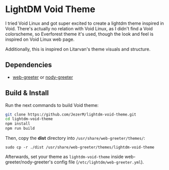 # LightDM Void Theme

I tried Void Linux and got super excited to create a lightdm theme inspired in Void. There's actually no relation with Void Linux, as I didn't find a Void colorscheme, so Everforest theme it's used, though the look and feel is inspired on Void Linux web page.

Additionally, this is inspired on Litarvan's theme visuals and structure.

## Dependencies

- [web-greeter][web-greeter] or [nody-greeter][nody-greeter]

## Build & Install

Run the next commands to build Void theme:

```sh
git clone https://github.com/JezerM/lightdm-void-theme.git
cd lightdm-void-theme
npm install
npm run build
```

Then, copy the **dist** directory into `/usr/share/web-greeter/themes/`:

```
sudo cp -r ./dist /usr/share/web-greeter/themes/lightdm-void-theme
```

Afterwards, set your theme as `lightdm-void-theme` inside web-greeter/nody-greeter's config file (`/etc/lightdm/web-greeter.yml`).

[web-greeter]: https://github.com/JezerM/web-greeter "Web Greeter"
[nody-greeter]: https://github.com/JezerM/nody-greeter "Nody Greeter"
